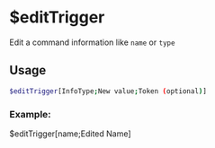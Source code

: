# $editTrigger

Edit a command information like `name` or `type`

## Usage

```bash
$editTrigger[InfoType;New value;Token (optional)]
```

### Example:
$editTrigger[name;Edited Name]